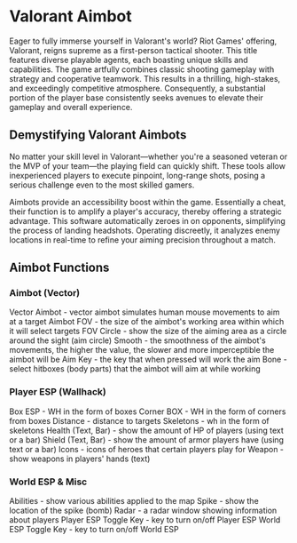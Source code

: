 

# Valorant Aimbot 
Eager to fully immerse yourself in Valorant's world? Riot Games' offering, Valorant, reigns supreme as a first-person tactical shooter. This title features diverse playable agents, each boasting unique skills and capabilities. The game artfully combines classic shooting gameplay with strategy and cooperative teamwork. This results in a thrilling, high-stakes, and exceedingly competitive atmosphere. Consequently, a substantial portion of the player base consistently seeks avenues to elevate their gameplay and overall experience.




## Demystifying Valorant Aimbots
No matter your skill level in Valorant—whether you're a seasoned veteran or the MVP of your team—the playing field can quickly shift. These tools allow inexperienced players to execute pinpoint, long-range shots, posing a serious challenge even to the most skilled gamers.

Aimbots provide an accessibility boost within the game. Essentially a cheat, their function is to amplify a player's accuracy, thereby offering a strategic advantage. This software automatically zeroes in on opponents, simplifying the process of landing headshots. Operating discreetly, it analyzes enemy locations in real-time to refine your aiming precision throughout a match.


## Aimbot Functions

### Aimbot (Vector)

Vector Aimbot - vector aimbot simulates human mouse movements to aim at a target
Aimbot FOV - the size of the aimbot's working area within which it will select targets
FOV Circle - show the size of the aiming area as a circle around the sight (aim circle)
Smooth - the smoothness of the aimbot's movements, the higher the value, the slower and more imperceptible the aimbot will be
Aim Key - the key that when pressed will work the aim
Bone - select hitboxes (body parts) that the aimbot will aim at while working
### Player ESP (Wallhack)

Box ESP - WH in the form of boxes
Corner BOX - WH in the form of corners from boxes
Distance - distance to targets
Skeletons - wh in the form of skeletons
Health (Text, Bar) - show the amount of HP of players (using text or a bar)
Shield (Text, Bar) - show the amount of armor players have (using text or a bar)
Icons - icons of heroes that certain players play for
Weapon - show weapons in players' hands (text)
### World ESP & Misc

Abilities - show various abilities applied to the map
Spike - show the location of the spike (bomb)
Radar - a radar window showing information about players
Player ESP Toggle Key - key to turn on/off Player ESP
World ESP Toggle Key - key to turn on/off World ESP
